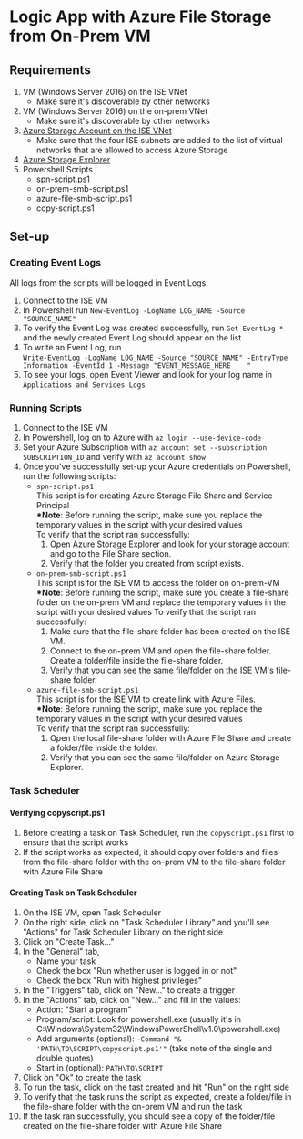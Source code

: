 # Logic App with Azure File Storage from On-Prem VM

## Requirements
1. VM (Windows Server 2016) on the ISE VNet  
   - Make sure it's discoverable by other networks
1. VM (Windows Server 2016) on the on-prem VNet  
   - Make sure it's discoverable by other networks
1. [Azure Storage Account on the ISE VNet](https://docs.microsoft.com/en-us/azure/storage/common/storage-network-security)  
   - Make sure that the four ISE subnets are added to the list of virtual networks that are allowed to access Azure Storage
1. [Azure Storage Explorer](https://azure.microsoft.com/en-us/features/storage-explorer/)
1. Powershell Scripts  
   -  spn-script.ps1
   - on-prem-smb-script.ps1
   - azure-file-smb-script.ps1
   - copy-script.ps1

## Set-up

### Creating Event Logs  
  All logs from the scripts will be logged in Event Logs
1. Connect to the ISE VM
1. In Powershell run `New-EventLog -LogName LOG_NAME -Source "SOURCE_NAME"`
1. To verify the Event Log was created successfully, run `Get-EventLog *` and the newly created Event Log should appear on the list
1. To write an Event Log, run  
```Write-EventLog -LogName LOG_NAME -Source "SOURCE_NAME" -EntryType Information -EventId 1 -Message "EVENT_MESSAGE_HERE    "```
1. To see your logs, open Event Viewer and look for your log name in `Applications and Services Logs`

### Running Scripts
1. Connect to the ISE VM
1. In Powershell, log on to Azure with `az login --use-device-code`
1. Set your Azure Subscription with `az account set --subscription SUBSCRIPTION_ID` and verify with `az account show`
1. Once you've successfully set-up your Azure credentials on Powershell, run the following scripts:
   - `spn-script.ps1`  
   This script is for creating Azure Storage File Share and Service Principal  
   **\*Note**: Before running the script, make sure you replace the temporary values in the script with your desired values  
   To verify that the script ran successfully:  
      1. Open Azure Storage Explorer and look for your storage account and go to the File Share section.  
      1. Verify that the folder you created from script exists.  
   - `on-prem-smb-script.ps1`   
   This script is for the ISE VM to access the folder on on-prem-VM  
   **\*Note**: Before running the script, make sure you create a file-share folder on the on-prem VM and replace the temporary values in the script with your desired values
   To verify that the script ran successfully:  
      1. Make sure that the file-share folder has been created on the ISE VM.
      1. Connect to the on-prem VM and open the file-share folder. Create a folder/file inside the file-share folder.
      1. Verify that you can see the same file/folder on the ISE VM's file-share folder.
   - `azure-file-smb-script.ps1`   
   This script is for the ISE VM to create link with Azure Files.  
   **\*Note**: Before running the script, make sure you replace the temporary values in the script with your desired values  
   To verify that the script ran successfully:  
      1.  Open the local file-share folder with Azure File Share and create a folder/file inside the folder.
      1. Verify that you can see the same file/folder on Azure Storage Explorer.

### Task Scheduler

#### Verifying copyscript.ps1
1. Before creating a task on Task Scheduler, run the `copyscript.ps1` first to ensure that the script works
1. If the script works as expected, it should copy over folders and files from the file-share folder with the on-prem VM to the file-share folder with Azure File Share

#### Creating Task on Task Scheduler
1. On the ISE VM, open Task Scheduler
1. On the right side, click on "Task Scheduler Library" and you'll see "Actions" for Task Scheduler Library on the right side
1. Click on "Create Task..."
1. In the "General" tab,  
   - Name your task  
   - Check the box "Run whether user is logged in or not"
   - Check the box "Run with highest privileges"
1. In the "Triggers" tab, click on "New..." to create a trigger 
1. In the "Actions" tab, click on "New..." and fill in the values:  
   - Action: "Start a program"
   - Program/script: Look for powershell.exe (usually it's in C:\Windows\System32\WindowsPowerShell\v1.0\powershell.exe)
   - Add arguments (optional): `-Command "& 'PATH\TO\SCRIPT\copyscript.ps1'"` (take note of the single and double quotes)  
   - Start in (optional): `PATH\TO\SCRIPT`
1. Click on "Ok" to create the task
1. To run the task, click on the tast created and hit "Run" on the right side
1. To verify that the task runs the script as expected, create a folder/file in the file-share folder with the on-prem VM and run the task
1. If the task ran successfully, you should see a copy of the folder/file created on the file-share folder with Azure File Share
